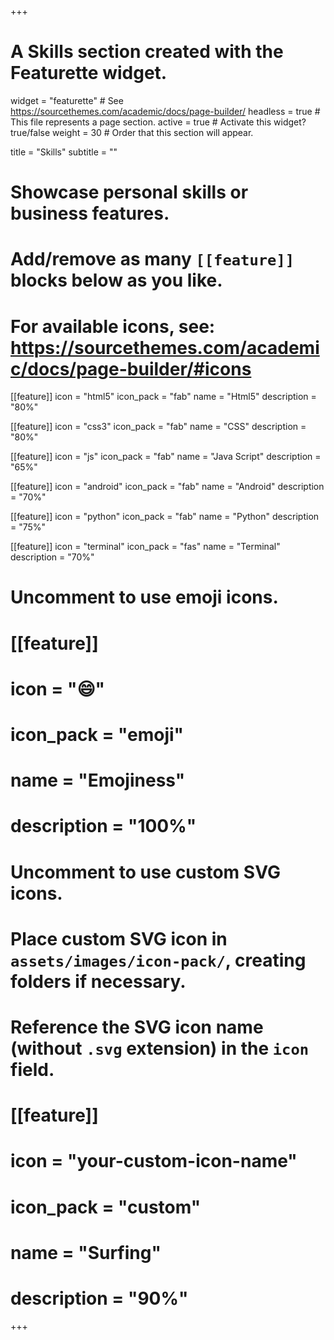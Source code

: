 +++
# A Skills section created with the Featurette widget.
widget = "featurette"  # See https://sourcethemes.com/academic/docs/page-builder/
headless = true  # This file represents a page section.
active = true  # Activate this widget? true/false
weight = 30  # Order that this section will appear.

title = "Skills"
subtitle = ""

# Showcase personal skills or business features.
# 
# Add/remove as many `[[feature]]` blocks below as you like.
# 
# For available icons, see: https://sourcethemes.com/academic/docs/page-builder/#icons

[[feature]]
  icon = "html5"
  icon_pack = "fab"
  name = "Html5"
  description = "80%"

[[feature]]
  icon = "css3"
  icon_pack = "fab"
  name = "CSS"
  description = "80%"
  
[[feature]]
  icon = "js"
  icon_pack = "fab"
  name = "Java Script"
  description = "65%"

[[feature]]
  icon = "android"
  icon_pack = "fab"
  name = "Android"
  description = "70%"

[[feature]]
  icon = "python"
  icon_pack = "fab"
  name = "Python"
  description = "75%"

[[feature]]
  icon = "terminal"
  icon_pack = "fas"
  name = "Terminal"
  description = "70%"
  

# Uncomment to use emoji icons.
# [[feature]]
#  icon = ":smile:"
#  icon_pack = "emoji"
#  name = "Emojiness"
#  description = "100%"  

# Uncomment to use custom SVG icons.
# Place custom SVG icon in `assets/images/icon-pack/`, creating folders if necessary.
# Reference the SVG icon name (without `.svg` extension) in the `icon` field.
# [[feature]]
#  icon = "your-custom-icon-name"
#  icon_pack = "custom"
#  name = "Surfing"
#  description = "90%"

+++
